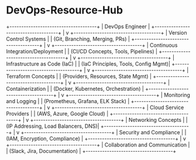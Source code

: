 # DevOps-Resource-Hub

+-------------------------------------+
|            DevOps Engineer          |
+-------------------------------------+
                 |
                 v
+-------------------------------------+
|      Version Control Systems        |
|  (Git, Branching, Merging, PRs)    |
+-------------------------------------+
                 |
                 v
+-------------------------------------+
|    Continuous Integration/Deployment |
|  (CI/CD Concepts, Tools, Pipelines) |
+-------------------------------------+
                 |
                 v
+-------------------------------------+
|    Infrastructure as Code (IaC)    |
| (IaC Principles, Tools, Config Mgmt)|
+-------------------------------------+
                 |
                 v
+-------------------------------------+
|           Terraform Concepts        |
| (Providers, Resources, State Mgmt)  |
+-------------------------------------+
                 |
                 v
+-------------------------------------+
|         Containerization            |
| (Docker, Kubernetes, Orchestration) |
+-------------------------------------+
                 |
                 v
+-------------------------------------+
|      Monitoring and Logging         |
| (Prometheus, Grafana, ELK Stack)    |
+-------------------------------------+
                 |
                 v
+-------------------------------------+
|   Cloud Service Providers           |
| (AWS, Azure, Google Cloud)         |
+-------------------------------------+
                 |
                 v
+-------------------------------------+
|       Networking Concepts           |
| (IP Addressing, Load Balancers, DNS)|
+-------------------------------------+
                 |
                 v
+-------------------------------------+
|    Security and Compliance          |
| (IAM, Encryption, Compliance)      |
+-------------------------------------+
                 |
                 v
+-------------------------------------+
|    Collaboration and Communication   |
| (Slack, Jira, Documentation)        |
+-------------------------------------+
